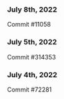 ### July 8th, 2022

Commit #11058

### July 5th, 2022

Commit #314353


### July 4th, 2022

Commit #72281
